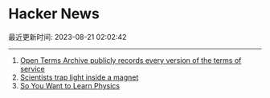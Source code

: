 # Hacker News

最近更新时间: 2023-08-21 02:02:42

--- 
1. [Open Terms Archive publicly records every version of the terms of service](https://opentermsarchive.org/) 
2. [Scientists trap light inside a magnet](https://www.ccny.cuny.edu/news/ccny-scientists-trap-light-inside-magnet) 
3. [So You Want to Learn Physics](https://www.susanrigetti.com/physics) 
